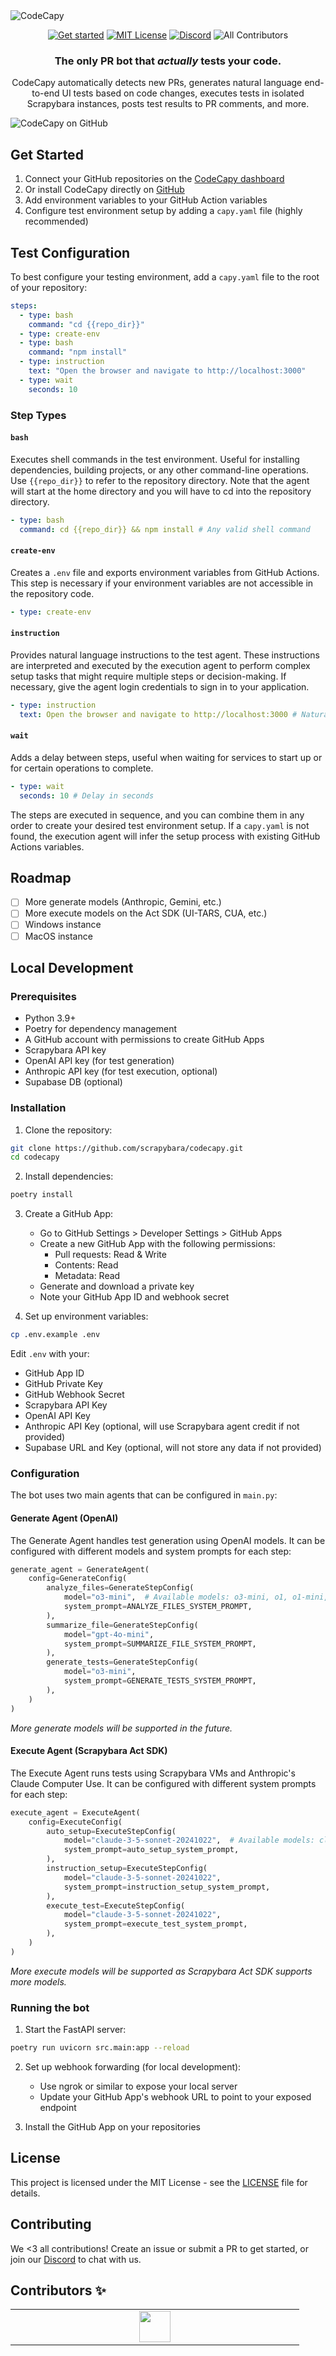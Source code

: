 <img src="images/logo.png" alt="CodeCapy" />

<p align="center">
  <a href="https://codecapy.ai"><img alt="Get started" src="https://img.shields.io/badge/Get%20started-codecapy.ai-cyan" /></a>
  <a href="https://github.com/scrapybara/scrapybara-playground/blob/main/license"><img alt="MIT License" src="https://img.shields.io/badge/license-MIT-blue" /></a>
  <a href="https://discord.gg/s4bPUVFXqA"><img alt="Discord" src="https://img.shields.io/badge/Discord-Join%20the%20community-purple.svg?logo=discord" /></a>
  <!-- ALL-CONTRIBUTORS-BADGE:START - Do not remove or modify this section -->
<img alt='All Contributors' src='https://img.shields.io/badge/All_contributors-1-yellow.svg?style=flat-square' />
<!-- ALL-CONTRIBUTORS-BADGE:END -->
</p>

<div id="toc" align="center">
  <ul style="list-style: none">
    <summary>
      <h3>The only PR bot that <i>actually</i> tests your code.</h3>
      <p>CodeCapy automatically detects new PRs, generates natural language end-to-end UI tests based on code changes, executes tests in isolated Scrapybara instances, posts test results to PR comments, and more.</p>
    </summary>
  </ul>
</div>

<img src="images/github.png" alt="CodeCapy on GitHub" />

## Get Started

1. Connect your GitHub repositories on the [CodeCapy dashboard](https://codecapy.ai)
2. Or install CodeCapy directly on [GitHub](https://github.com/apps/codecapyai)
3. Add environment variables to your GitHub Action variables
4. Configure test environment setup by adding a `capy.yaml` file (highly recommended)

## Test Configuration

To best configure your testing environment, add a `capy.yaml` file to the root of your repository:

```yaml
steps:
  - type: bash
    command: "cd {{repo_dir}}"
  - type: create-env
  - type: bash
    command: "npm install"
  - type: instruction
    text: "Open the browser and navigate to http://localhost:3000"
  - type: wait
    seconds: 10
```

### Step Types

#### `bash`

Executes shell commands in the test environment. Useful for installing dependencies, building projects, or any other command-line operations. Use `{{repo_dir}}` to refer to the repository directory. Note that the agent will
start at the home directory and you will have to cd into the repository directory.

```yaml
- type: bash
  command: cd {{repo_dir}} && npm install # Any valid shell command
```

#### `create-env`

Creates a `.env` file and exports environment variables from GitHub Actions. This step is necessary if your environment variables are not accessible in the repository code.

```yaml
- type: create-env
```

#### `instruction`

Provides natural language instructions to the test agent. These instructions are interpreted and executed by the execution agent to perform complex setup tasks that might require multiple steps or decision-making. If necessary, give the agent login credentials to sign in to your application.

```yaml
- type: instruction
  text: Open the browser and navigate to http://localhost:3000 # Natural language instruction
```

#### `wait`

Adds a delay between steps, useful when waiting for services to start up or for certain operations to complete.

```yaml
- type: wait
  seconds: 10 # Delay in seconds
```

The steps are executed in sequence, and you can combine them in any order to create your desired test environment setup. If a `capy.yaml` is not found, the execution agent will infer the setup process with existing GitHub Actions variables.

## Roadmap

- [ ] More generate models (Anthropic, Gemini, etc.)
- [ ] More execute models on the Act SDK (UI-TARS, CUA, etc.)
- [ ] Windows instance
- [ ] MacOS instance

## Local Development

### Prerequisites

- Python 3.9+
- Poetry for dependency management
- A GitHub account with permissions to create GitHub Apps
- Scrapybara API key
- OpenAI API key (for test generation)
- Anthropic API key (for test execution, optional)
- Supabase DB (optional)

### Installation

1. Clone the repository:

```bash
git clone https://github.com/scrapybara/codecapy.git
cd codecapy
```

2. Install dependencies:

```bash
poetry install
```

3. Create a GitHub App:

   - Go to GitHub Settings > Developer Settings > GitHub Apps
   - Create a new GitHub App with the following permissions:
     - Pull requests: Read & Write
     - Contents: Read
     - Metadata: Read
   - Generate and download a private key
   - Note your GitHub App ID and webhook secret

4. Set up environment variables:

```bash
cp .env.example .env
```

Edit `.env` with your:

- GitHub App ID
- GitHub Private Key
- GitHub Webhook Secret
- Scrapybara API Key
- OpenAI API Key
- Anthropic API Key (optional, will use Scrapybara agent credit if not provided)
- Supabase URL and Key (optional, will not store any data if not provided)

### Configuration

The bot uses two main agents that can be configured in `main.py`:

#### Generate Agent (OpenAI)

The Generate Agent handles test generation using OpenAI models. It can be configured with different models and system prompts for each step:

```python
generate_agent = GenerateAgent(
    config=GenerateConfig(
        analyze_files=GenerateStepConfig(
            model="o3-mini",  # Available models: o3-mini, o1, o1-mini, gpt-4o, gpt-4o-mini
            system_prompt=ANALYZE_FILES_SYSTEM_PROMPT,
        ),
        summarize_file=GenerateStepConfig(
            model="gpt-4o-mini",
            system_prompt=SUMMARIZE_FILE_SYSTEM_PROMPT,
        ),
        generate_tests=GenerateStepConfig(
            model="o3-mini",
            system_prompt=GENERATE_TESTS_SYSTEM_PROMPT,
        ),
    )
)
```

_More generate models will be supported in the future._

#### Execute Agent (Scrapybara Act SDK)

The Execute Agent runs tests using Scrapybara VMs and Anthropic's Claude Computer Use. It can be configured with different system prompts for each step:

```python
execute_agent = ExecuteAgent(
    config=ExecuteConfig(
        auto_setup=ExecuteStepConfig(
            model="claude-3-5-sonnet-20241022",  # Available models: claude-3-5-sonnet-20241022
            system_prompt=auto_setup_system_prompt,
        ),
        instruction_setup=ExecuteStepConfig(
            model="claude-3-5-sonnet-20241022",
            system_prompt=instruction_setup_system_prompt,
        ),
        execute_test=ExecuteStepConfig(
            model="claude-3-5-sonnet-20241022",
            system_prompt=execute_test_system_prompt,
        ),
    )
)
```

_More execute models will be supported as Scrapybara Act SDK supports more models._

### Running the bot

1. Start the FastAPI server:

```bash
poetry run uvicorn src.main:app --reload
```

2. Set up webhook forwarding (for local development):

   - Use ngrok or similar to expose your local server
   - Update your GitHub App's webhook URL to point to your exposed endpoint

3. Install the GitHub App on your repositories

## License

This project is licensed under the MIT License - see the [LICENSE](LICENSE) file for details.

## Contributing

We <3 all contributions! Create an issue or submit a PR to get started, or join our [Discord](https://discord.gg/s4bPUVFXqA) to chat with us.

## Contributors ✨

<!-- ALL-CONTRIBUTORS-LIST:START - Do not remove or modify this section -->
<!-- prettier-ignore-start -->
<!-- markdownlint-disable -->
<table>
  <tbody>
    <tr>
      <td align="center" valign="top" width="14.28%"><a href="https://justinsun.me/"><img src="https://avatars.githubusercontent.com/u/33591641?v=4" width="50px;" alt=""/><br /></a></td>
    </tr>
  </tbody>
</table>

<!-- markdownlint-restore -->
<!-- prettier-ignore-end -->

<!-- ALL-CONTRIBUTORS-LIST:END -->
